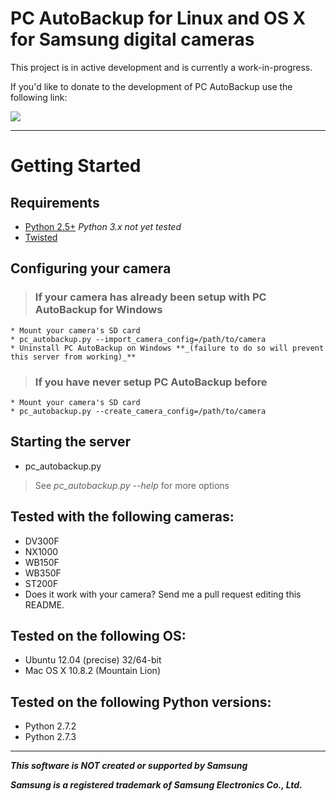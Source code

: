 # PC AutoBackup for Linux and OS X for Samsung digital cameras #

This project is in active development and is currently a work-in-progress.

If you'd like to donate to the development of PC AutoBackup use the following link:

[![](https://www.paypalobjects.com/en_US/i/btn/btn_donate_LG.gif)](https://www.paypal.com/cgi-bin/webscr?cmd=_donations&business=HRSE2F7539HR8&lc=US&item_name=PC%20AutoBackup%20Development&item_number=pc%2dautobackup&currency_code=USD&bn=PP%2dDonationsBF%3abtn_donate_LG%2egif%3aNonHosted)


---


# Getting Started #

## Requirements ##
  * [Python 2.5+](http://python.org/download/releases/2.7.3/) _Python 3.x not yet tested_
  * [Twisted](http://twistedmatrix.com/trac/wiki/Downloads)

## Configuring your camera ##
> ### If your camera has already been setup with PC AutoBackup for Windows ###
    * Mount your camera's SD card
    * pc_autobackup.py --import_camera_config=/path/to/camera
    * Uninstall PC AutoBackup on Windows **_(failure to do so will prevent this server from working)_**
> ### If you have never setup PC AutoBackup before ###
    * Mount your camera's SD card
    * pc_autobackup.py --create_camera_config=/path/to/camera

## Starting the server ##
  * pc_autobackup.py

> See _pc_autobackup.py --help_ for more options

## **Tested with the following cameras:** ##

  * DV300F
  * NX1000
  * WB150F
  * WB350F
  * ST200F
  * Does it work with your camera? Send me a pull request editing this README.

## **Tested on the following OS:** ##

  * Ubuntu 12.04 (precise) 32/64-bit
  * Mac OS X 10.8.2 (Mountain Lion)

## **Tested on the following Python versions:** ##

  * Python 2.7.2
  * Python 2.7.3


---

**_This software is NOT created or supported by Samsung_**

**_Samsung is a registered trademark of Samsung Electronics Co., Ltd._**
